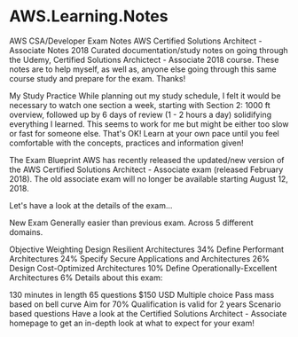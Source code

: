 # AWS.Learning.Notes
AWS CSA/Developer Exam Notes
AWS Certified Solutions Architect - Associate Notes 2018
Curated documentation/study notes on going through the Udemy, Certified Solutions Archictect - Associate 2018 course. These notes are to help myself, as well as, anyone else going through this same course study and prepare for the exam. Thanks!

My Study Practice
While planning out my study schedule, I felt it would be necessary to watch one section a week, starting with Section 2: 1000 ft overview, followed up by 6 days of review (1 - 2 hours a day) solidifying everything I learned. This seems to work for me but might be either too slow or fast for someone else. That's OK! Learn at your own pace until you feel comfortable with the concepts, practices and information given!

The Exam Blueprint
AWS has recently released the updated/new version of the AWS Certified Solutions Architect - Associate exam (released February 2018). The old associate exam will no longer be available starting August 12, 2018.

Let's have a look at the details of the exam...

New Exam
Generally easier than previous exam. Across 5 different domains.

Objective	Weighting
Design Resilient Architectures	34%
Define Performant Architectures	24%
Specify Secure Applications and Architectures	26%
Design Cost-Optimized Architectures	10%
Define Operationally-Excellent Architectures	6%
Details about this exam:

130 minutes in length
65 questions
$150 USD
Multiple choice
Pass mass based on bell curve
Aim for 70%
Qualification is valid for 2 years
Scenario based questions
Have a look at the Certified Solutions Architect - Associate homepage to get an in-depth look at what to expect for your exam!
